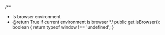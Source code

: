   /**
   * Is browser environment
   * @return True if current environment is browser
   */
  public get isBrowser(): boolean {
    return typeof window !== 'undefined';
  }
